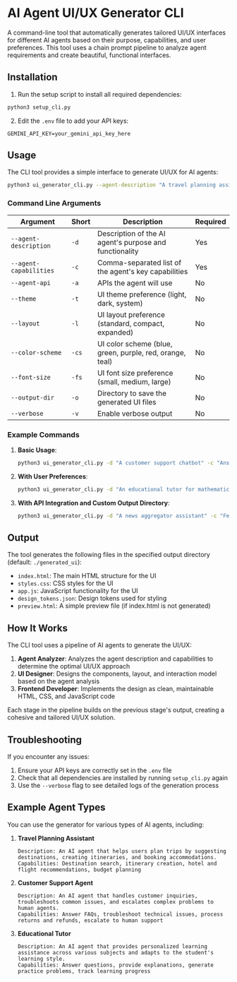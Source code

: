 # AI Agent UI/UX Generator CLI

A command-line tool that automatically generates tailored UI/UX interfaces for different AI agents based on their purpose, capabilities, and user preferences. This tool uses a chain prompt pipeline to analyze agent requirements and create beautiful, functional interfaces.

## Installation

1. Run the setup script to install all required dependencies:

```bash
python3 setup_cli.py
```

2. Edit the `.env` file to add your API keys:

```
GEMINI_API_KEY=your_gemini_api_key_here
```

## Usage

The CLI tool provides a simple interface to generate UI/UX for AI agents:

```bash
python3 ui_generator_cli.py --agent-description "A travel planning assistant that helps users find destinations and create itineraries" --agent-capabilities "Search destinations, create itineraries, recommend hotels and flights" --theme dark --color-scheme blue
```

### Command Line Arguments

| Argument | Short | Description | Required |
|----------|-------|-------------|----------|
| `--agent-description` | `-d` | Description of the AI agent's purpose and functionality | Yes |
| `--agent-capabilities` | `-c` | Comma-separated list of the agent's key capabilities | Yes |
| `--agent-api` | `-a` | APIs the agent will use | No |
| `--theme` | `-t` | UI theme preference (light, dark, system) | No |
| `--layout` | `-l` | UI layout preference (standard, compact, expanded) | No |
| `--color-scheme` | `-cs` | UI color scheme (blue, green, purple, red, orange, teal) | No |
| `--font-size` | `-fs` | UI font size preference (small, medium, large) | No |
| `--output-dir` | `-o` | Directory to save the generated UI files | No |
| `--verbose` | `-v` | Enable verbose output | No |

### Example Commands

1. **Basic Usage**:
   ```bash
   python3 ui_generator_cli.py -d "A customer support chatbot" -c "Answer FAQs, troubleshoot issues, escalate to human support"
   ```

2. **With User Preferences**:
   ```bash
   python3 ui_generator_cli.py -d "An educational tutor for mathematics" -c "Explain concepts, provide practice problems, give feedback" -t dark -l compact -cs purple
   ```

3. **With API Integration and Custom Output Directory**:
   ```bash
   python3 ui_generator_cli.py -d "A news aggregator assistant" -c "Fetch news, summarize articles, filter by topic" -a "NewsAPI, OpenAI API" -o "./news_ui"
   ```

## Output

The tool generates the following files in the specified output directory (default: `./generated_ui`):

- `index.html`: The main HTML structure for the UI
- `styles.css`: CSS styles for the UI
- `app.js`: JavaScript functionality for the UI
- `design_tokens.json`: Design tokens used for styling
- `preview.html`: A simple preview file (if index.html is not generated)

## How It Works

The CLI tool uses a pipeline of AI agents to generate the UI/UX:

1. **Agent Analyzer**: Analyzes the agent description and capabilities to determine the optimal UI/UX approach
2. **UI Designer**: Designs the components, layout, and interaction model based on the agent analysis
3. **Frontend Developer**: Implements the design as clean, maintainable HTML, CSS, and JavaScript code

Each stage in the pipeline builds on the previous stage's output, creating a cohesive and tailored UI/UX solution.

## Troubleshooting

If you encounter any issues:

1. Ensure your API keys are correctly set in the `.env` file
2. Check that all dependencies are installed by running `setup_cli.py` again
3. Use the `--verbose` flag to see detailed logs of the generation process

## Example Agent Types

You can use the generator for various types of AI agents, including:

1. **Travel Planning Assistant**
   ```
   Description: An AI agent that helps users plan trips by suggesting destinations, creating itineraries, and booking accommodations.
   Capabilities: Destination search, itinerary creation, hotel and flight recommendations, budget planning
   ```

2. **Customer Support Agent**
   ```
   Description: An AI agent that handles customer inquiries, troubleshoots common issues, and escalates complex problems to human agents.
   Capabilities: Answer FAQs, troubleshoot technical issues, process returns and refunds, escalate to human support
   ```

3. **Educational Tutor**
   ```
   Description: An AI agent that provides personalized learning assistance across various subjects and adapts to the student's learning style.
   Capabilities: Answer questions, provide explanations, generate practice problems, track learning progress
   ```
